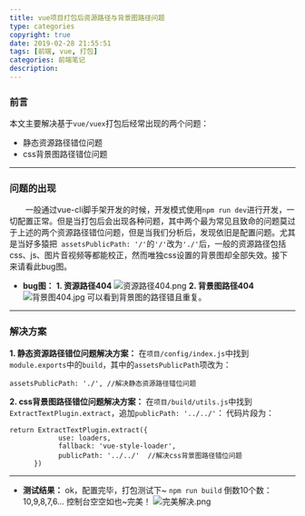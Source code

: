 ```yaml
---
title: vue项目打包后资源路径与背景图路径问题
type: categories
copyright: true
date: 2019-02-28 21:55:51
tags: [前端, vue, 打包]
categories: 前端笔记
description:
---
```

### 前言
本文主要解决基于`vue/vuex`打包后经常出现的两个问题：
- 静态资源路径错位问题
- css背景图路径错位问题
<!--more-->
------
### 问题的出现
&emsp;&emsp;一般通过vue-cli脚手架开发的时候，开发模式使用`npm run dev`进行开发，一切配置正常。但是当打包后会出现各种问题，其中两个最为常见且致命的问题莫过于上述的两个资源路径错位问题，但是当我们分析后，发现依旧是配置问题。尤其是当好多猿把` assetsPublicPath: '/'`的`'/'`改为`'./'`后，一般的资源路径包括css、js、图片音视频等都能校正，然而唯独css设置的背景图却全部失效。接下来请看此bug图。
* **bug图：**
**1. 资源路径404**
![资源路径404.png](https://upload-images.jianshu.io/upload_images/2502265-9327d2c5c190797a.png?imageMogr2/auto-orient/strip%7CimageView2/2/w/1240 '资源路径404')
**2. 背景图路径404**
![背景图404.jpg](https://upload-images.jianshu.io/upload_images/2502265-d9a32ca040d852d4.jpg?imageMogr2/auto-orient/strip%7CimageView2/2/w/1240 '背景图路径404')
可以看到背景图的路径错且重复。
---------
### 解决方案

**1. 静态资源路径错位问题解决方案：**
在`项目/config/index.js`中找到`module.exports`中的`build`，其中的`assetsPublicPath`项改为：
```
assetsPublicPath: './', //解决静态资源路径错位问题
```
**2. css背景图路径错位问题解决方案：**
在`项目/build/utils.js`中找到`ExtractTextPlugin.extract`，追加`publicPath: '../../'`：
代码片段为：
```
return ExtractTextPlugin.extract({
            use: loaders,
            fallback: 'vue-style-loader',
            publicPath: '../../'  //解决css背景图路径错位问题
      })
```
------
* **测试结果：**
ok，配置完毕，打包测试下~
`npm run build` 倒数10个数：10,9,8,7,6...
控制台空空如也~完美！
![完美解决.png](https://upload-images.jianshu.io/upload_images/2502265-7bd97c7e5bec7d8c.png?imageMogr2/auto-orient/strip%7CimageView2/2/w/1240 '解决')






